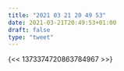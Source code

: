 ```yaml
---
title: "2021 03 21 20 49 53"
date: 2021-03-21T20:49:53+01:00
draft: false
type: "tweet"
---
```

{<< 1373374720863784967 >>}
